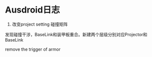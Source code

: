 # Ausdroid日志



1. 改变project setting 碰撞矩阵

发现碰撞干涉，BaseLink和装甲板重合。新建两个层级分别对应Projector和BaseLink

remove  the trigger of armor